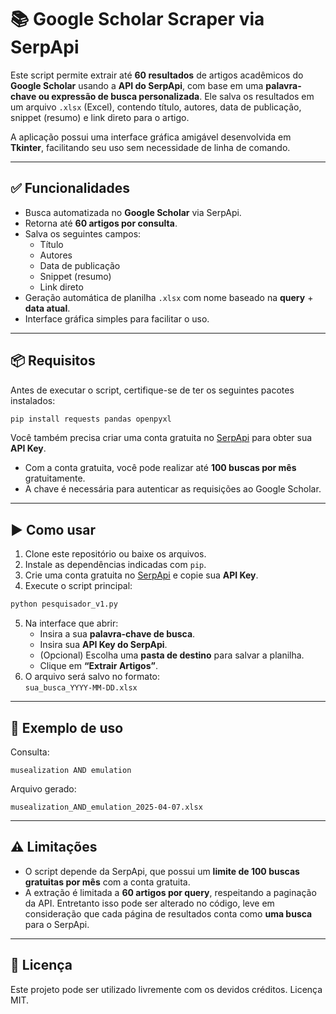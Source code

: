 # 📚 Google Scholar Scraper via SerpApi

Este script permite extrair até **60 resultados** de artigos acadêmicos do **Google Scholar** usando a **API do SerpApi**, com base em uma **palavra-chave ou expressão de busca personalizada**. Ele salva os resultados em um arquivo `.xlsx` (Excel), contendo título, autores, data de publicação, snippet (resumo) e link direto para o artigo.

A aplicação possui uma interface gráfica amigável desenvolvida em **Tkinter**, facilitando seu uso sem necessidade de linha de comando.

---

## ✅ Funcionalidades

- Busca automatizada no **Google Scholar** via SerpApi.
- Retorna até **60 artigos por consulta**.
- Salva os seguintes campos:
  - Título
  - Autores
  - Data de publicação
  - Snippet (resumo)
  - Link direto
- Geração automática de planilha `.xlsx` com nome baseado na **query** + **data atual**.
- Interface gráfica simples para facilitar o uso.

---

## 📦 Requisitos

Antes de executar o script, certifique-se de ter os seguintes pacotes instalados:

```bash
pip install requests pandas openpyxl
```

Você também precisa criar uma conta gratuita no [SerpApi](https://serpapi.com/) para obter sua **API Key**.

- Com a conta gratuita, você pode realizar até **100 buscas por mês** gratuitamente.
- A chave é necessária para autenticar as requisições ao Google Scholar.

---

## ▶️ Como usar

1. Clone este repositório ou baixe os arquivos.
2. Instale as dependências indicadas com `pip`.
3. Crie uma conta gratuita no [SerpApi](https://serpapi.com/) e copie sua **API Key**.
4. Execute o script principal:

```bash
python pesquisador_v1.py
```

5. Na interface que abrir:
   - Insira a sua **palavra-chave de busca**.
   - Insira sua **API Key do SerpApi**.
   - (Opcional) Escolha uma **pasta de destino** para salvar a planilha.
   - Clique em **“Extrair Artigos”**.
6. O arquivo será salvo no formato:  
   `sua_busca_YYYY-MM-DD.xlsx`

---

## 🧪 Exemplo de uso

Consulta:  
```
musealization AND emulation
```

Arquivo gerado:  
```
musealization_AND_emulation_2025-04-07.xlsx
```

---

## ⚠️ Limitações

- O script depende da SerpApi, que possui um **limite de 100 buscas gratuitas por mês** com a conta gratuita.
- A extração é limitada a **60 artigos por query**, respeitando a paginação da API. Entretanto isso pode ser alterado no código, leve em consideração que cada página de resultados conta como **uma busca** para o SerpApi.

---

## 📃 Licença

Este projeto pode ser utilizado livremente com os devidos créditos. Licença MIT.
